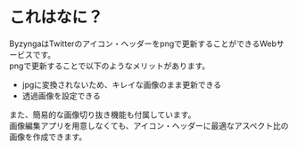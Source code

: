 # これはなに？

ByzyngaはTwitterのアイコン・ヘッダーをpngで更新することができるWebサービスです。  
pngで更新することで以下のようなメリットがあります。

- jpgに変換されないため、キレイな画像のまま更新できる
- 透過画像を設定できる

また、簡易的な画像切り抜き機能も付属しています。  
画像編集アプリを用意しなくても、アイコン・ヘッダーに最適なアスペクト比の画像を作成できます。